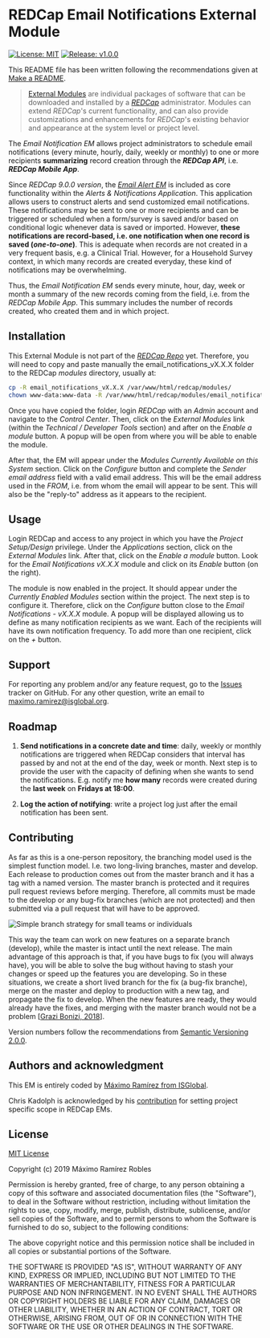 # REDCap Email Notifications External Module

[![License: MIT](https://img.shields.io/github/license/mashape/apistatus.svg)](https://opensource.org/licenses/MIT)
[![Release: v1.0.0](https://img.shields.io/github/release/maxramirez84/redcap-email-notifications-module.svg)](https://github.com/maxramirez84/redcap-email-notifications-module/releases/tag/v1.0.0)

This README file has been written following the recommendations given at [Make a README](https://www.makeareadme.com/).

> [External Modules](https://github.com/vanderbilt/redcap-external-modules) are individual packages of software that can
be downloaded and installed by a [_REDCap_](https://www.project-redcap.org/) administrator. Modules can extend 
_REDCap_'s current functionality, and can also provide customizations and enhancements for _REDCap_'s existing behavior 
and appearance at the system level or project level.

The _Email Notification EM_ allows project administrators to schedule email notifications (every minute, hourly, daily,
weekly or monthly) to one or more recipients **summarizing** record creation through the **_REDCap API_**, i.e. 
**_REDCap Mobile App_**. 

Since _REDCap 9.0.0 version_, the [_Email Alert EM_](https://github.com/vanderbilt-redcap/email-alerts-module) is 
included as core functionality within the _Alerts & Notifications Application_. This application allows users to 
construct alerts and send customized email notifications. These notifications may be sent to one or more recipients and 
can be triggered or scheduled when a form/survey is saved and/or based on conditional logic whenever data is saved or 
imported. However, **these notifications are record-based, i.e. one notification when one record is saved 
(_one-to-one_)**. This is adequate when records are not created in a very frequent basis, e.g. a Clinical Trial. 
However, for a Household Survey context, in which many records are created everyday, these kind of notifications may be 
overwhelming.

Thus, the _Email Notification EM_ sends every minute, hour, day, week or month a summary of the new records coming from 
the field, i.e. from the _REDCap Mobile App_. This summary includes the number of records created, who created them and 
in which project.

## Installation

This External Module is not part of the [_REDCap Repo_](https://redcap.vanderbilt.edu/consortium/modules/index.php) yet.
Therefore, you will need to copy and paste manually the email_notifications_vX.X.X folder to the REDCap _modules_ 
directory, usually at:

```bash
cp -R email_notifications_vX.X.X /var/www/html/redcap/modules/
chown www-data:www-data -R /var/www/html/redcap/modules/email_notifications_vX.X.X 
```

Once you have copied the folder, login _REDCap_ with an _Admin_ account and navigate to the _Control Center_. Then, 
click on the _External Modules_ link (within the _Technical / Developer Tools_ section) and after on the 
_Enable a module_ button. A popup will be open from where you will be able to enable the module.

After that, the EM will appear under the _Modules Currently Available on this System_ section. Click on the _Configure_
button and complete the _Sender email address_ field with a valid email address. This will be the email address used in
the _FROM_, i.e. from whom the email will appear to be sent. This will also be the "reply-to" address as it appears to 
the recipient.

## Usage

Login REDCap and access to any project in which you have the _Project Setup/Design_ privilege. Under the _Applications_
section, click on the _External Modules_ link. After that, click on the _Enable a module_ button. Look for the 
_Email Notifications vX.X.X_ module and click on its _Enable_ button (on the right). 

The module is now enabled in the project. It should appear under the _Currently Enabled Modules_ section within the 
project. The next step is to configure it. Therefore, click on the _Configure_ button close to the 
_Email Notifications - vX.X.X_ module. A popup will be displayed allowing us to define as many notification recipients
as we want. Each of the recipients will have its own notification frequency. To add more than one recipient, click on
the _+_ button. 

## Support

For reporting any problem and/or any feature request, go to the 
[Issues](https://github.com/maxramirez84/redcap-email-notifications-module/issues) tracker on GitHub. For any other 
question, write an email to [maximo.ramirez@isglobal.org](mailto:maximo.ramirez@isglobal.org).

## Roadmap

1. **Send notifications in a concrete date and time**: daily, weekly or monthly notifications are triggered when REDCap
considers that interval has passed by and not at the end of the day, week or month. Next step is to provide the user
with the capacity of defining when she wants to send the notifications. E.g. notify me **how many** records were created 
during the **last week** on **Fridays at 18:00**.

2. **Log the action of notifying**: write a project log just after the email notification has been sent.

## Contributing

As far as this is a one-person repository, the branching model used is the simplest function model. I.e. two long-living
branches, master and develop. Each release to production comes out from the master branch and it has a tag with a named
version. The master branch is protected and it requires pull request reviews before merging. Therefore, all commits must 
be made to the develop or any bug-fix branches (which are not protected) and then submitted via a pull request that will 
have to be approved.

![Simple branch strategy for small teams or individuals](https://cdn-images-1.medium.com/max/1600/1*_W8zvBeP6cKLFUjO5wzn3Q.png)

This way the team can work on new features on a separate branch (develop), while the master is intact until the next 
release. The main advantage of this approach is that, if you have bugs to fix (you will always have), you will be able 
to solve the bug without having to stash your changes or speed up the features you are developing. So in these 
situations, we create a short lived branch for the fix (a bug-fix branche), merge on the master and deploy to production 
with a new tag, and propagate the fix to develop. When the new features are ready, they would already have the fixes, 
and merging with the master branch would not be a problem [[Grazi Bonizi, 2018](https://medium.com/@grazibonizi/the-best-branching-model-to-work-with-git-4008a8098e6a)].

Version numbers follow the recommendations from [Semantic Versioning 2.0.0](https://semver.org/). 

## Authors and acknowledgment

This EM is entirely coded by [Máximo Ramírez from ISGlobal](https://www.isglobal.org/en/person?p_p_id=viewpersona_WAR_intranetportlet&p_p_lifecycle=0&p_p_col_id=column-3&p_p_col_count=1&_viewpersona_WAR_intranetportlet_struts_action=%2Fview%2FpersonaView&_viewpersona_WAR_intranetportlet_personaId=9401&_viewpersona_WAR_intranetportlet_typeOfPeople=staff).

Chris Kadolph is acknowledged by his [contribution](https://community.projectredcap.org/questions/46367/project-specific-external-module-cron-jobs.html) 
for setting project specific scope in REDCap EMs. 

## License

[MIT License](https://opensource.org/licenses/MIT)

Copyright (c) 2019 Máximo Ramírez Robles

Permission is hereby granted, free of charge, to any person obtaining a copy of this software and associated 
documentation files (the "Software"), to deal in the Software without restriction, including without limitation the 
rights to use, copy, modify, merge, publish, distribute, sublicense, and/or sell copies of the Software, and to permit 
persons to whom the Software is furnished to do so, subject to the following conditions:

The above copyright notice and this permission notice shall be included in all copies or substantial portions of the 
Software.

THE SOFTWARE IS PROVIDED "AS IS", WITHOUT WARRANTY OF ANY KIND, EXPRESS OR IMPLIED, INCLUDING BUT NOT LIMITED TO THE 
WARRANTIES OF MERCHANTABILITY, FITNESS FOR A PARTICULAR PURPOSE AND NON INFRINGEMENT. IN NO EVENT SHALL THE AUTHORS OR 
COPYRIGHT HOLDERS BE LIABLE FOR ANY CLAIM, DAMAGES OR OTHER LIABILITY, WHETHER IN AN ACTION OF CONTRACT, TORT OR 
OTHERWISE, ARISING FROM, OUT OF OR IN CONNECTION WITH THE SOFTWARE OR THE USE OR OTHER DEALINGS IN THE SOFTWARE.